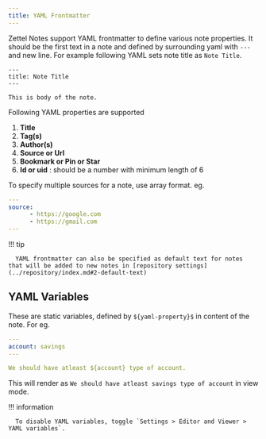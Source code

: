 ```yaml
---
title: YAML Frontmatter
---
```


Zettel Notes support YAML frontmatter to define various note properties. It should be the first text in a note and defined by surrounding yaml with `---` and new line. For example following YAML sets note title as `Note Title`.

```
---
title: Note Title
---

This is body of the note.
```

Following YAML properties are supported

1. **Title**
2. **Tag(s)**
3. **Author(s)**
4. **Source or Url**
5. **Bookmark or Pin or Star**
6. **Id or uid** : should be a number with minimum length of 6

To specify multiple sources for a note, use array format. eg.

```yaml
---
source:
      - https://google.com
      - https://gmail.com
---
```

!!! tip

      YAML frontmatter can also be specified as default text for notes that will be added to new notes in [repository settings](../repository/index.md#2-default-text)

## YAML Variables

These are static variables, defined by `${yaml-property}$` in content of the note. For eg. 
```YAML
---
account: savings
---

We should have atleast ${account} type of account. 
```

This will render as `We should have atleast savings type of account` in view mode.

!!! information

      To disable YAML variables, toggle `Settings > Editor and Viewer > YAML variables`.